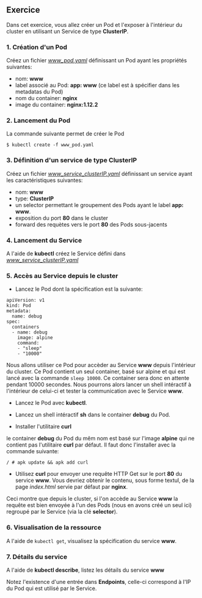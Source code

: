 ## Exercice

Dans cet exercice, vous allez créer un Pod et l'exposer à l'intérieur du cluster en utilisant un Service de type **ClusterIP**.

### 1. Création d'un Pod

Créez un fichier *www_pod.yaml* définissant un Pod ayant les propriétés suivantes:
- nom: **www**
- label associé au Pod: **app: www** (ce label est à spécifier dans les metadatas du Pod)
- nom du container: **nginx**
- image du container: **nginx:1.12.2**

### 2. Lancement du Pod

La commande suivante permet de créer le Pod

```
$ kubectl create -f www_pod.yaml
```

### 3. Définition d'un service de type ClusterIP

Créez un fichier *www_service_clusterIP.yaml* définissant un service ayant les caractéristiques suivantes:
- nom: **www**
- type: **ClusterIP**
- un selector permettant le groupement des Pods ayant le label **app: www**.
- exposition du port **80** dans le cluster
- forward des requètes vers le port **80** des Pods sous-jacents

### 4. Lancement du Service

A l'aide de **kubectl** créez le Service défini dans *www_service_clusterIP.yaml*

### 5. Accès au Service depuis le cluster

- Lancez le Pod dont la spécification est la suivante:

```
apiVersion: v1
kind: Pod
metadata:
  name: debug
spec:
  containers
  - name: debug
    image: alpine
    command:
    - "sleep"
    - "10000"
```

Nous allons utiliser ce Pod pour accèder au Service **www** depuis l'intérieur du cluster. Ce Pod contient un seul container, basé sur alpine et qui est lancé avec la commande `sleep 10000`. Ce container sera donc en attente pendant 10000 secondes. Nous pourrons alors lancer un shell intéractif à l'intérieur de celui-ci et tester la communication avec le Service **www**.

- Lancez le Pod avec **kubectl**.

- Lancez un shell intéractif **sh** dans le container **debug** du Pod.

- Installer l'utilitaire **curl**

le container **debug** du Pod du mêm nom est basé sur l'image **alpine** qui ne contient pas l'utilitaire **curl** par défaut. Il faut donc l'installer avec la commande suivante:

```
/ # apk update && apk add curl
```

- Utilisez **curl** pour envoyer une requête HTTP Get sur le port **80** du service **www**. 
Vous devriez obtenir le contenu, sous forme textul, de la page *index.html* servie par défaut par **nginx**.

Ceci montre que depuis le cluster, si l'on accède au Service **www** la requête est bien envoyée à l'un des Pods (nous en avons créé un seul ici) regroupé par le Service (via la clé **selector**).

### 6. Visualisation de la ressource

A l'aide de `kubectl get`, visualisez la spécification du service **www**.

### 7. Détails du service

A l'aide de **kubectl describe**, listez les détails du service **www**

Notez l'existence d'une entrée dans **Endpoints**, celle-ci correspond à l'IP du Pod qui est utilisé par le Service.
